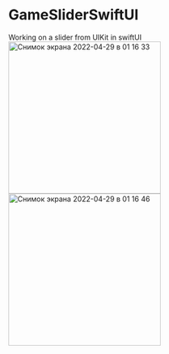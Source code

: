 # GameSliderSwiftUI
Working on a slider from UIKit in swiftUI
<img width="301" alt="Снимок экрана 2022-04-29 в 01 16 33" src="https://user-images.githubusercontent.com/97124792/165856922-f70590df-0138-4e92-9f24-e0d8aefcd02d.png"> <img width="301" alt="Снимок экрана 2022-04-29 в 01 16 46" src="https://user-images.githubusercontent.com/97124792/165856937-3a55f4b9-0c2b-4eb2-b4f8-01d80a3c2467.png">
